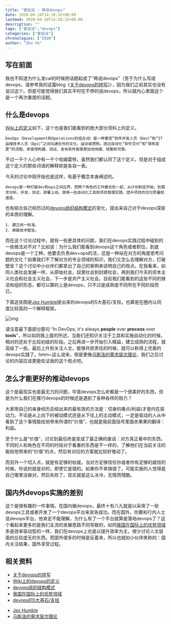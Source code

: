 ```yaml
---
title: "爱扯淡 - 再说devops"
date: 2020-04-18T14:18:32+08:00
lastmod: 2020-04-18T14:18:32+08:00
description: ""
tags: ["爱扯淡","devops"]
categories: ["爱扯淡"]
chronologies: ["2020"]
author: "Zhu Ye"
---
```


## 写在前面

我也不知道为什么发cal的时候把话题起成了“再说devops”（至于为什么写成devops，请参考我的这篇blog《[关于devops的拼写](https://blog.damnops.com/the-name-of-devops/)》），因为我们之前其实也没有说过这个。但是可能觉得我们其实平时在不停的说devops，所以就内心里面这个是一个再次重提的话题。

## 什么是devops

[Wiki上的定义](https://zh.wikipedia.org/wiki/DevOps)如下，这个也是我们能看到的绝大部分资料上的定义。

```
DevOps（Development和Operations的组合词）是一种重视“软件开发人员（Dev）”和“IT运维技术人员（Ops）”之间沟通合作的文化、运动或惯例。透过自动化“软件交付”和“架构变更”的流程，来使得构建、测试、发布软件能够更加地快捷、频繁和可靠。
```

不过一千个人心中有一千个哈姆雷特，虽然我们都认同了这个定义，但是对于组成这个定义的那些词语的解释却是各自一表。

今天的讨论中刚开始也是这样，有基于概念本身阐述的。

```
devops是一种打破dev和ops之间边界，把两个角色的工作磨合到一起，从计划制定开始，到需求分析，开发，测试，部署上线。使用一些自动化工具和项目管理实践，提升项目的交付质量和速度。
```

也有结合自己经历过的[devops组织结构模式](https://web.devopstopologies.com/)的变化，提出来自己对于devops深层的本质的理解。

```
1. 建立统一标准。
2. 屏蔽技术壁垒。
```

而在这个讨论过程中，就有一些更具体的问题，我们在devops实践过程中碰到的一些做法对不对？比如说：为什么我们能看到devops这个角色或者职位，到底devops是一个工种，他要去负责dev+ops的活，还是一种站在对方的角度思考问题的文化？如果我们不了解对方的专业领域的知识，我们又怎么去理解对方，打破壁垒？这个讨论中小伙伴们都拿出了自己的案例来说明自己的观点。在我看来，如同人类社会发展一样，从原始社会，奴隶社会到封建社会，再到我们今天的资本主义社会和社会主义社会，下一步是共产主义社会。目前我们能看到的这些不同的做法和组织形态，都可以算的上是devops，只不过是成熟度不同所在不同阶段而已。

下面这张图是[Jez Humble](https://www.linkedin.com/in/jez-humble)提出来的devops的5大基石/支柱，也算是在圈内认同度比较高的一个解释框架。

![img](https://miro.medium.com/max/3200/1*ybLbkNosKN-5y_OzLnnmMw.png)

请注意最下面部分那句 “In DevOps, it's always **people** over **process** over **tools**"，所以如同我上面的所述，当我们还知识关注于工具和实施自动化的时候，相对的还处于比较初级的阶段。之后再进一步开始引入精益，建立成熟的流程，就高级了一些。最后上升到关注人文，能够共担责任的时候，就可以称得上完美的devops实践了。hmm~这么说来，倒是更像[马斯洛的需求层次理论](https://zh.wikipedia.org/zh-hk/需求层次理论)，我们之后讨论的内容应该更能佐证我的这个观点吧。

## 怎么才能更好的推动devops

这个是最现实也是最无力的问题，毕竟devops怎么听都是一个很美好的东西，但是为什么我们在推行devops的时候还是遇到了各种各样的阻力？

大家用自己的亲身经历总结出来的最有效的方法是：切身的痛点(利益)才是内在驱动力。不论是从上向下的被动模式还是从下往上的主动模式，一定是驱动的人从中看到了这个事情能给他带来所谓的“价值”，也就是我前面括号里面赤果果的翻译：利益。

至于什么是“价值”，讨论到最后终是变成了最正确的废话：对方真正看中的东西。不同的人和角色在不同的时段对于看重的东西是不一样的，了解他们在当前关注的能给他带来的“价值”的点，然后有对应的方案就比较好推动了。

而另外一个切入点，就是有足够的权威，当对方足够信任你或者你有足够的威信的时候，你说的就是对的，即使它是错的。如果你不幸搞错了，可能实施的人觉得是自己哪里没做对，然后失败了。现实就是这么冰冷，无情而残酷。

## 国内外devops实施的差别

这个是很有趣的一件事情。在国内做devops，最终十有八九就是以采用了一些devops工具或者开发了一个devops平台来宣告成功。而在国外，你要和行内人士说devops平台，他肯定不能理解，为什么有了一个平台就算是落地devops了？这个看起来更多的是我们主流的发展思路不同导致的，如同[我国在国际上的优势领域](https://www.sohu.com/a/124962731_604484)多是效率驱动型的一样，我们在devops上也是以提升效率为主，很少讨论人文层面的比较虚无的东西。而国外很多的时候是反着来，所以也就如小伙伴笑称的：国内关注结果，国外享受过程。


## 相关资料

- [关于devops的拼写](https://blog.damnops.com/the-name-of-devops/)
- [Wiki上的devops的定义](https://zh.wikipedia.org/wiki/DevOps)
- [devops组织结构模式](https://web.devopstopologies.com/)
- [我国在国际上的优势领域](https://www.sohu.com/a/124962731_604484)
- [devops的5大基石/支柱](https://miro.medium.com/max/3200/1*ybLbkNosKN-5y_OzLnnmMw.png)
<!-- markdown-link-check-disable -->
- [Jez Humble](https://www.linkedin.com/in/jez-humble)
- [马斯洛的需求层次理论](https://zh.wikipedia.org/zh-hk/需求层次理论)
<!-- markdown-link-check-enable -->

